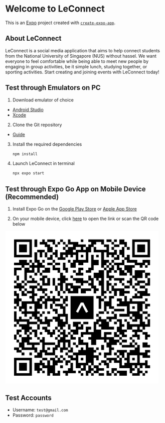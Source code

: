 # Welcome to LeConnect

This is an [Expo](https://expo.dev) project created with [`create-expo-app`](https://www.npmjs.com/package/create-expo-app).

## About LeConnect

LeConnect is a social media application that aims to help connect students from the National University of Singapore (NUS) without hassel. We want everyone to feel comfortable while being able to meet new people by engaging in group activities, be it simple lunch, studying together, or sporting activities. Start creating and joining events with LeConnect today!

## Test through Emulators on PC

1. Download emulator of choice 
- [Android Studio](https://developer.android.com/studio)
- [Xcode](https://apps.apple.com/us/app/xcode/id497799835)

2. Clone the Git repository
- [Guide](https://docs.github.com/en/repositories/creating-and-managing-repositories/cloning-a-repository)

3. Install the required dependencies

   ```bash
   npm install
   ```

4. Launch LeConnect in terminal

   ```bash
   npx expo start
   ```

## Test through Expo Go App on Mobile Device (Recommended)

1. Install Expo Go on the [Google Play Store](https://play.google.com/store/apps/details?id=host.exp.exponent&pcampaignid=web_share) or [Apple App Store](https://apps.apple.com/us/app/expo-go/id982107779)

2. On your mobile device, click [here](exp://u.expo.dev/560b3be0-c28c-4d81-8765-e0b17ae89767/group/34ebe5e4-5201-49b3-addd-cdee050fc599) to open the link or scan the QR code below

![screenshot](assets/images/QRcode.png)

## Test Accounts

- Username: `test@gmail.com`
- Password: `password`